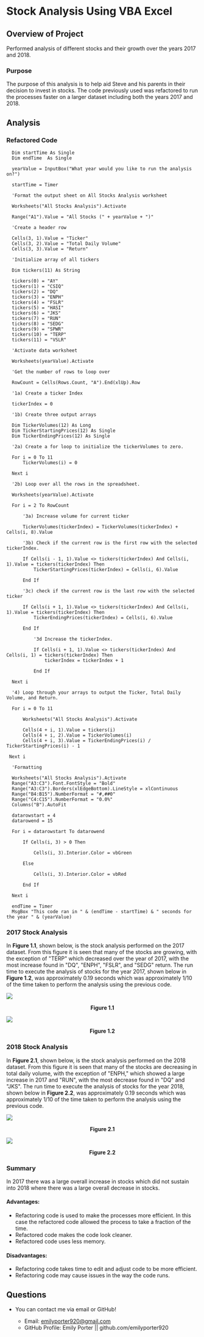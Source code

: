 # Stock Analysis Using VBA Excel


## Overview of Project

Performed analysis of different stocks and their growth over the years 2017 and 2018.

### Purpose

The purpose of this analysis is to help aid Steve and his parents in their decision to invest in stocks. The code previously used was refactored to run the processes faster on a larger dataset including both the years 2017 and 2018.

## Analysis

### Refactored Code
    
      Dim startTime As Single
      Dim endTime  As Single

      yearValue = InputBox("What year would you like to run the analysis on?")

      startTime = Timer
    
      'Format the output sheet on All Stocks Analysis worksheet
    
      Worksheets("All Stocks Analysis").Activate
    
      Range("A1").Value = "All Stocks (" + yearValue + ")"
    
      'Create a header row
    
      Cells(3, 1).Value = "Ticker"
      Cells(3, 2).Value = "Total Daily Volume"
      Cells(3, 3).Value = "Return"

      'Initialize array of all tickers
    
      Dim tickers(11) As String
    
      tickers(0) = "AY"
      tickers(1) = "CSIQ"
      tickers(2) = "DQ"
      tickers(3) = "ENPH"
      tickers(4) = "FSLR"
      tickers(5) = "HASI"
      tickers(6) = "JKS"
      tickers(7) = "RUN"
      tickers(8) = "SEDG"
      tickers(9) = "SPWR"
      tickers(10) = "TERP"
      tickers(11) = "VSLR"
    
      'Activate data worksheet
    
      Worksheets(yearValue).Activate
    
      'Get the number of rows to loop over
    
      RowCount = Cells(Rows.Count, "A").End(xlUp).Row
    
      '1a) Create a ticker Index
    
      tickerIndex = 0

      '1b) Create three output arrays
    
      Dim TickerVolumes(12) As Long
      Dim TickerStartingPrices(12) As Single
      Dim TickerEndingPrices(12) As Single
    
      '2a) Create a for loop to initialize the tickerVolumes to zero.
    
      For i = 0 To 11
          TickerVolumes(i) = 0
        
      Next i
    
      '2b) Loop over all the rows in the spreadsheet.
    
      Worksheets(yearValue).Activate

      For i = 2 To RowCount
        
          '3a) Increase volume for current ticker
         
          TickerVolumes(tickerIndex) = TickerVolumes(tickerIndex) + Cells(i, 8).Value
           
          '3b) Check if the current row is the first row with the selected tickerIndex.
            
          If Cells(i - 1, 1).Value <> tickers(tickerIndex) And Cells(i, 1).Value = tickers(tickerIndex) Then
              TickerStartingPrices(tickerIndex) = Cells(i, 6).Value
            
          End If
            
          '3c) check if the current row is the last row with the selected ticker
        
          If Cells(i + 1, 1).Value <> tickers(tickerIndex) And Cells(i, 1).Value = tickers(tickerIndex) Then
              TickerEndingPrices(tickerIndex) = Cells(i, 6).Value
            
          End If

              '3d Increase the tickerIndex.
            
              If Cells(i + 1, 1).Value <> tickers(tickerIndex) And Cells(i, 1) = tickers(tickerIndex) Then
                  tickerIndex = tickerIndex + 1
                
              End If
    
      Next i
    
      '4) Loop through your arrays to output the Ticker, Total Daily Volume, and Return.
    
      For i = 0 To 11
    
          Worksheets("All Stocks Analysis").Activate
       
          Cells(4 + i, 1).Value = tickers(i)
          Cells(4 + i, 2).Value = TickerVolumes(i)
          Cells(4 + i, 3).Value = TickerEndingPrices(i) / TickerStartingPrices(i) - 1
        
     Next i
    
      'Formatting
    
      Worksheets("All Stocks Analysis").Activate
      Range("A3:C3").Font.FontStyle = "Bold"
      Range("A3:C3").Borders(xlEdgeBottom).LineStyle = xlContinuous
      Range("B4:B15").NumberFormat = "#,##0"
      Range("C4:C15").NumberFormat = "0.0%"
      Columns("B").AutoFit

      datarowstart = 4
      datarowend = 15

      For i = datarowstart To datarowend
        
          If Cells(i, 3) > 0 Then
            
              Cells(i, 3).Interior.Color = vbGreen
            
          Else
        
              Cells(i, 3).Interior.Color = vbRed
            
          End If
        
      Next i
 
      endTime = Timer
      MsgBox "This code ran in " & (endTime - startTime) & " seconds for the year " & (yearValue)

### 2017 Stock Analysis

In **Figure 1.1**, shown below, is the stock analysis performed on the 2017 dataset. From this figure it is seen that many of the stocks are growing, with the exception of "TERP" which decreased over the year of 2017, with the most increase found in "DQ", "ENPH", "FSLR", and "SEDG" return. The run time to execute the analysis of stocks for the year 2017, shown below in **Figure 1.2**, was approximately 0.19 seconds which was approximately 1/10 of the time taken to perform the analysis using the previous code. 

![](Resources/VBA_Challenge_2017.png)
<div align="center"
<p><b>Figure 1.1</b></p>
</div>

![](Resources/VBA_Challenge_2017_Runtime.png)
<div align="center"
<p><b>Figure 1.2</b></p>
</div>

### 2018 Stock Analysis

In **Figure 2.1**, shown below, is the stock analysis performed on the 2018 dataset. From this figure it is seen that many of the stocks are decreasing in total daily volume, with the exception of "ENPH," which showed a large increase in 2017 and "RUN", with the most decrease found in "DQ" and "JKS". The run time to execute the analysis of stocks for the year 2018, shown below in **Figure 2.2**, was approximately 0.19 seconds which was approximately 1/10 of the time taken to perform the analysis using the previous code.

![](Resources/VBA_Challenge_2018.png)
<div align="center"
<p><b>Figure 2.1</b></p>
</div>

![](Resources/VBA_Challenge_2018_Runtime.png)
<div align="center"
<p><b>Figure 2.2</b></p>
</div>

### Summary

In 2017 there was a large overall increase in stocks which did not sustain into 2018 where there was a large overall decrease in stocks.

#### Advantages:

* Refactoring code is used to make the processes more efficient. In this case the refactored code allowed the process to take a fraction of the time.
* Refactored code makes the code look cleaner.
* Refactored code uses less memory.

#### Disadvantages:

* Refactoring code takes time to edit and adjust code to be more efficient. 
* Refactoring code may cause issues in the way the code runs.

## Questions

* You can contact me via email or GitHub!

    * Email: emilyporter920@gmail.com
    * GitHub Profile: Emily Porter || github.com/emilyporter920 
